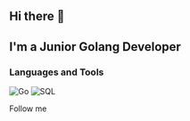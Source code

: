 ## Hi there 👋

## I'm a Junior Golang Developer

### Languages and Tools
![Go](https://img.shields.io/badge/-Go-090909?style=for-the-badge&logo=Go)
![SQL](https://img.shields.io/badge/-SQL-090909?style=for-the-badge&logo=SQL)


Follow me 
